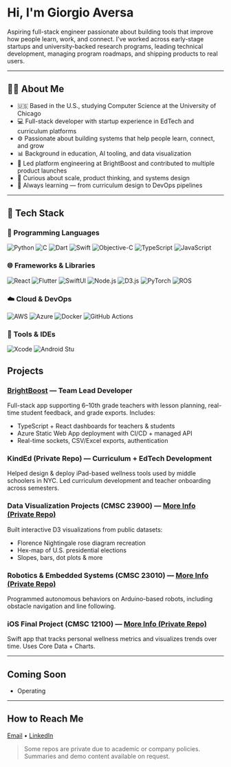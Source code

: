 # Hi, I'm Giorgio Aversa

Aspiring full-stack engineer passionate about building tools that improve how people learn, work, and connect. I’ve worked across early-stage startups and university-backed research programs, leading technical development, managing program roadmaps, and shipping products to real users.

---

## 🧑‍💻 About Me

- 🇺🇸 Based in the U.S., studying Computer Science at the University of Chicago
- 💻 Full-stack developer with startup experience in EdTech and curriculum platforms
- ⚙️ Passionate about building systems that help people learn, connect, and grow
- 📊 Background in education, AI tooling, and data visualization
- 🚀 Led platform engineering at BrightBoost and contributed to multiple product launches
- 🧠 Curious about scale, product thinking, and systems design
- 🌱 Always learning — from curriculum design to DevOps pipelines

---

## 🥞 Tech Stack

### 💬 Programming Languages  
![Python](https://img.shields.io/badge/Python-3670A0?style=for-the-badge&logo=python&logoColor=white)
![C](https://img.shields.io/badge/C-00599C?style=for-the-badge&logo=c&logoColor=white)
![Dart](https://img.shields.io/badge/Dart-0175C2?style=for-the-badge&logo=dart&logoColor=white)
![Swift](https://img.shields.io/badge/Swift-FA7343?style=for-the-badge&logo=swift&logoColor=white)
![Objective-C](https://img.shields.io/badge/Objective--C-438EFF?style=for-the-badge&logo=c&logoColor=white)
![TypeScript](https://img.shields.io/badge/TypeScript-3178C6?style=for-the-badge&logo=typescript&logoColor=white)
![JavaScript](https://img.shields.io/badge/JavaScript-F7DF1E?style=for-the-badge&logo=javascript&logoColor=black)

### 🌐 Frameworks & Libraries  
![React](https://img.shields.io/badge/React-20232A?style=for-the-badge&logo=react&logoColor=61DAFB)
![Flutter](https://img.shields.io/badge/Flutter-02569B?style=for-the-badge&logo=flutter&logoColor=white)
![SwiftUI](https://img.shields.io/badge/SwiftUI-FA7343?style=for-the-badge&logo=swift&logoColor=white)
![Node.js](https://img.shields.io/badge/Node.js-339933?style=for-the-badge&logo=nodedotjs&logoColor=white)
![D3.js](https://img.shields.io/badge/D3.js-F9A03C?style=for-the-badge&logo=d3.js&logoColor=black)
![PyTorch](https://img.shields.io/badge/PyTorch-EE4C2C?style=for-the-badge&logo=pytorch&logoColor=white)
![ROS](https://img.shields.io/badge/ROS-22314E?style=for-the-badge&logo=ros&logoColor=white)

### ☁️ Cloud & DevOps  
![AWS](https://img.shields.io/badge/AWS-232F3E?style=for-the-badge&logo=amazonaws&logoColor=white)
![Azure](https://img.shields.io/badge/Azure-0078D4?style=for-the-badge&logo=microsoftazure&logoColor=white)
![Docker](https://img.shields.io/badge/Docker-2496ED?style=for-the-badge&logo=docker&logoColor=white)
![GitHub Actions](https://img.shields.io/badge/GitHub%20Actions-2088FF?style=for-the-badge&logo=githubactions&logoColor=white)

### 📱 Tools & IDEs  
![Xcode](https://img.shields.io/badge/Xcode-147EFB?style=for-the-badge&logo=xcode&logoColor=white)
![Android Stu]()


## Projects

### [BrightBoost](https://github.com/Bright-Bots-Initiative/brightboost) — Team Lead Developer  
Full-stack app supporting 6–10th grade teachers with lesson planning, real-time student feedback, and grade exports. Includes:
- TypeScript + React dashboards for teachers & students  
- Azure Static Web App deployment with CI/CD + managed API  
- Real-time sockets, CSV/Excel exports, authentication  

### KindEd (Private Repo) — Curriculum + EdTech Development  
Helped design & deploy iPad-based wellness tools used by middle schoolers in NYC. Led curriculum development and teacher onboarding across semesters.

### Data Visualization Projects (CMSC 23900) — [More Info (Private Repo)]()  
Built interactive D3 visualizations from public datasets:
- Florence Nightingale rose diagram recreation  
- Hex-map of U.S. presidential elections  
- Slopes, bars, dot plots & more  

### Robotics & Embedded Systems (CMSC 23010) — [More Info (Private Repo)]()  
Programmed autonomous behaviors on Arduino-based robots, including obstacle navigation and line following.

### iOS Final Project (CMSC 12100) — [More Info (Private Repo)]()  
Swift app that tracks personal wellness metrics and visualizes trends over time. Uses Core Data + Charts.

---

## Coming Soon

- Operating 

---

## How to Reach Me

[Email](mailto:giorgioaversa3@gmail.com) • [LinkedIn](https://www.linkedin.com/in/giorgio-aversa-669661287)

> Some repos are private due to academic or company policies. Summaries and demo content available on request.
